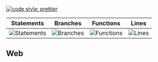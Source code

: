 [![code style: prettier](https://img.shields.io/badge/code_style-prettier-ff69b4.svg?style=flat-square)](https://github.com/prettier/prettier)

| Statements                                    | Branches                                  | Functions                                   | Lines                               |
| --------------------------------------------- | ----------------------------------------- | ------------------------------------------- | ----------------------------------- |
| ![Statements](https://img.shields.io/badge/Coverage-26.41%25-red.svg 'Make me better!') | ![Branches](https://img.shields.io/badge/Coverage-18.05%25-red.svg 'Make me better!') | ![Functions](https://img.shields.io/badge/Coverage-11.56%25-red.svg 'Make me better!') | ![Lines](https://img.shields.io/badge/Coverage-26.54%25-red.svg 'Make me better!') |

## Web
